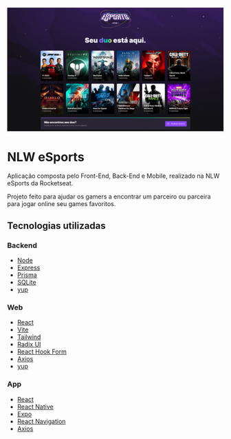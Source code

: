 
![Cover](.github/cover.png)


# NLW eSports

Aplicação composta pelo Front-End, Back-End e Mobile, realizado na NLW eSports da Rocketseat.

Projeto feito para ajudar os gamers a encontrar um parceiro ou parceira para jogar online seu games favoritos.



## Tecnologias utilizadas

### Backend

- [Node](https://nodejs.org)
- [Express](https://expressjs.com)
- [Prisma](https://www.prisma.io)
- [SQLite](https://www.sqlite.org/index.html)
- [yup](https://github.com/jquense/yup)

### Web

- [React](https://reactjs.org)
- [Vite](https://vitejs.dev)
- [Tailwind](https://tailwindcss.com)
- [Radix UI](https://www.radix-ui.com)
- [React Hook Form](https://react-hook-form.com)
- [Axios](https://axios-http.com)
- [yup](https://github.com/jquense/yup)

### App

- [React](https://reactjs.org)
- [React Native](https://reactnative.dev)
- [Expo](https://docs.expo.dev/index.html)
- [React Navigation](https://reactnavigation.org)
- [Axios](https://axios-http.com)


